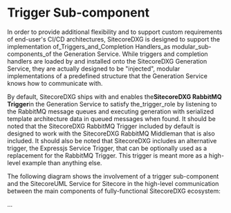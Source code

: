 # Trigger Sub-component

In order to provide additional flexibility and to support custom requirements of end-user's CI/CD architectures, SitecoreDXG is designed to support the implementation of_Triggers_and_Completion Handlers_as modular_sub-components_of the Generation Service. While triggers and completion handlers are loaded by and installed onto the SitecoreDXG Generation Service, they are actually designed to be "injected", modular implementations of a predefined structure that the Generation Service knows how to communicate with.

By default, SitecoreDXG ships with and enables the**SitecoreDXG RabbitMQ Trigger**in the Generation Service to satisfy the_trigger_role by listening to the RabbitMQ message queues and executing generation with serialized template architecture data in queued messages when found. It should be noted that the SitecoreDXG RabbitMQ Trigger included by default is designed to work with the SitecoreDXG RabbitMQ Middleman that is also included. It should also be noted that SitecoreDXG includes an alternative trigger, the Expressjs Service Trigger, that can be optionally used as a replacement for the RabbitMQ Trigger. This trigger is meant more as a high-level example than anything else.

The following diagram shows the involvement of a trigger sub-component and the SitecoreUML Service for Sitecore in the high-level communication between the main components of fully-functional SitecoreDXG ecosystem:

...

